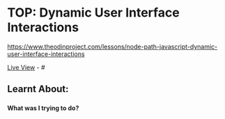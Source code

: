 # TOP: Dynamic User Interface Interactions

https://www.theodinproject.com/lessons/node-path-javascript-dynamic-user-interface-interactions

[Live View](#) - #

## Learnt About:

###

#### What was I trying to do?
